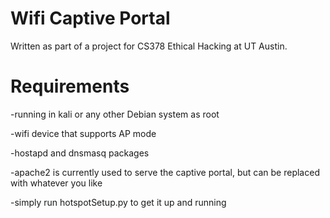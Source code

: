 # Wifi Captive Portal
Written as part of a project for CS378 Ethical Hacking at UT Austin.

# Requirements

-running in kali or any other Debian system as root

-wifi device that supports AP mode

-hostapd and dnsmasq packages

-apache2 is currently used to serve the captive portal, but can be replaced with whatever you like

-simply run hotspotSetup.py to get it up and running

